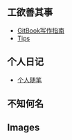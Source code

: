 
## 工欲善其事


- [GitBook写作指南](0-工欲善其事/1-GitBook写作指南.md)
- [Tips](0-工欲善其事/2-Tips.md)

## 个人日记


- [个人随笔](1-个人日记/1-个人随笔.md)

## 不知何名



##  Images
